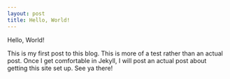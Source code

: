 ```yaml
---
layout: post
title: Hello, World!
---
```


Hello, World!

This is my first post to this blog. This is more of a test rather than an actual post. Once I get comfortable in Jekyll, I will post an actual post about getting this site set up. See ya there!
